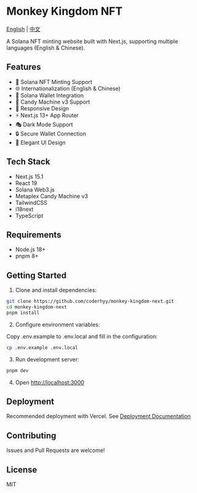 # Monkey Kingdom NFT

[English](#english) | [中文](./README.zh.md)

A Solana NFT minting website built with Next.js, supporting multiple languages (English & Chinese).

## Features

- 🎨 Solana NFT Minting Support
- 🌐 Internationalization (English & Chinese)
- 👛 Solana Wallet Integration
- 🎯 Candy Machine v3 Support
- 💅 Responsive Design
- ⚡ Next.js 13+ App Router
- 🎭 Dark Mode Support
- 🔒 Secure Wallet Connection
- 🌈 Elegant UI Design

## Tech Stack

- Next.js 15.1
- React 19
- Solana Web3.js
- Metaplex Candy Machine v3
- TailwindCSS
- i18next
- TypeScript

## Requirements

- Node.js 18+
- pnpm 8+

## Getting Started

1. Clone and install dependencies:

```bash
git clone https://github.com/coderhyy/monkey-kingdom-next.git
cd monkey-kingdom-next
pnpm install
```

2. Configure environment variables:

Copy .env.example to .env.local and fill in the configuration:

```bash
cp .env.example .env.local
```

3. Run development server:

```bash
pnpm dev
```

4. Open [http://localhost:3000](http://localhost:3000)

## Deployment

Recommended deployment with Vercel. See [Deployment Documentation](https://nextjs.org/docs/deployment)

## Contributing

Issues and Pull Requests are welcome!

## License

MIT

